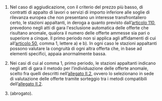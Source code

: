 1. Nel caso di aggiudicazione, con il criterio del prezzo più basso, di contratti di appalto di lavori o servizi di importo inferiore alle soglie di rilevanza europea che non presentano un interesse transfrontaliero certo, le stazioni appaltanti, in deroga a quanto previsto dall’[articolo 110](/index.html?article=articolo-110&version=2), prevedono negli atti di gara l'esclusione automatica delle offerte che risultano anomale, qualora il numero delle offerte ammesse sia pari o superiore a cinque. Il primo periodo non si applica agli affidamenti di cui all’[articolo 50](/index.html?article=articolo-50&version=2), comma 1, lettere a) e b). In ogni caso le stazioni appaltanti possono valutare la congruità di ogni altra offerta che, in base ad elementi specifici, appaia anormalmente bassa.

2. Nei casi di cui al comma 1, primo periodo, le stazioni appaltanti indicano negli atti di gara il metodo per l’individuazione delle offerte anomale, scelto fra quelli descritti nell’[allegato II.2](/index.html?section=attachment-2-2&version=2), ovvero lo selezionano in sede di valutazione delle offerte tramite sorteggio tra i metodi compatibili dell’[allegato II.2](/index.html?section=attachment-2-2&version=2).

3. (abrogato).